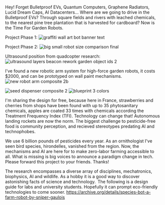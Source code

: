 Hey! Forget Bulletproof EVs, Quantum Computers, Graphene Radiators, Lucid Dream Caps, AI Datacenters… Where are we going to drive in the Bulletproof EVs? Through square fields and rivers with leached chemicals, to the nearest pine tree plantation that is harvested for cardboard?
Now is the Time For Garden Robots.

Project Phase 1: 
![graffiti wall art bot banner text](https://github.com/SnipersGaulois/SpeciesBot/assets/167179651/7be43d35-532e-44bb-806d-1cda6fe96fea)

Project Phase 2:
![big small robot size comparison final ](https://github.com/SnipersGaulois/SpeciesBot/assets/167179651/ea037a5f-f1af-458a-8515-54bcc3b48ea7)

Ultrasound position from quadcopter research: 
![ultrasound layers beacon rework garden object ids 2](https://github.com/SnipersGaulois/SpeciesBot/assets/167179651/44fa2a0a-4300-45c2-a658-6d0fa3b15729)

I've found a new robotic arm system for high-force garden robots, it costs $2000, and can be prototyped on wall paint mechanisms.
![new robot arm composite 2b](https://github.com/SnipersGaulois/SpeciesBot/assets/167179651/acafd4ed-4e92-4986-a297-781a0d4bc68f)

![seed dispenser composite 2](https://github.com/SnipersGaulois/SpeciesBot/assets/167179651/aa7b7511-b37e-4d90-bdb0-151ea47dd61e)
![blueprint 3 colors](https://github.com/SnipersGaulois/SpeciesBot/assets/167179651/02c16876-d1fe-44f6-aff2-b3706c1d451d)

I'm sharing the design for free, because here in France, strawberries and cherries from shops have been found with up to 35 phytosanitary chemicals, apples are coated 33 times with chemicals according the Treatment Frequency Index (TFI). Technology can change that! Autonomous landing rockets are now the norm. The biggest challenge to pesticide-free food is community perception, and recieved stereotypes predating AI and technophobes. 

We use 6 billion pounds of pesticides every year. As an ornithologist I've seen bird species, hirondelles, vanished from the region. Now, the mechanisms and AI are here for to make zero-labor farming accessible to all. What is missing is big voices to announce a paradigm change in tech. Please forward this project to your friends. Thanks! 

The research encompasses a diverse array of disciplines, mechatronics, biophysics, AI and wildlife. As a hobby it is a good way to discover astonishing facts of science and technology.  The following is a design guide for labs and university students. Hopefully it can prompt eco-friendly technologies to come sooner. https://archive.org/details/species-bot-a-farm-robot-by-sniper-gaulois




